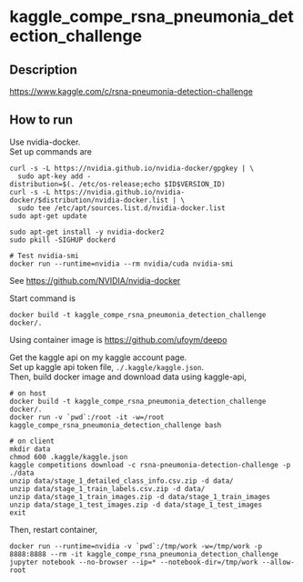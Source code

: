 # kaggle_compe_rsna_pneumonia_detection_challenge

## Description

https://www.kaggle.com/c/rsna-pneumonia-detection-challenge

## How to run

Use nvidia-docker.  
Set up commands are

```
curl -s -L https://nvidia.github.io/nvidia-docker/gpgkey | \
  sudo apt-key add -
distribution=$(. /etc/os-release;echo $ID$VERSION_ID)
curl -s -L https://nvidia.github.io/nvidia-docker/$distribution/nvidia-docker.list | \
  sudo tee /etc/apt/sources.list.d/nvidia-docker.list
sudo apt-get update

sudo apt-get install -y nvidia-docker2
sudo pkill -SIGHUP dockerd

# Test nvidia-smi
docker run --runtime=nvidia --rm nvidia/cuda nvidia-smi
```

See https://github.com/NVIDIA/nvidia-docker

Start command is

```
docker build -t kaggle_compe_rsna_pneumonia_detection_challenge docker/.
```

Using container image is https://github.com/ufoym/deepo  

Get the kaggle api on my kaggle account page.  
Set up kaggle api token file, `./.kaggle/kaggle.json`.  
Then, build docker image and download data using kaggle-api,    

```
# on host
docker build -t kaggle_compe_rsna_pneumonia_detection_challenge docker/.
docker run -v `pwd`:/root -it -w=/root kaggle_compe_rsna_pneumonia_detection_challenge bash
```

```
# on client
mkdir data
chmod 600 .kaggle/kaggle.json
kaggle competitions download -c rsna-pneumonia-detection-challenge -p ./data
unzip data/stage_1_detailed_class_info.csv.zip -d data/
unzip data/stage_1_train_labels.csv.zip -d data/
unzip data/stage_1_train_images.zip -d data/stage_1_train_images
unzip data/stage_1_test_images.zip -d data/stage_1_test_images
exit
```

Then, restart container, 

```
docker run --runtime=nvidia -v `pwd`:/tmp/work -w=/tmp/work -p 8888:8888 --rm -it kaggle_compe_rsna_pneumonia_detection_challenge jupyter notebook --no-browser --ip=* --notebook-dir=/tmp/work --allow-root
```
